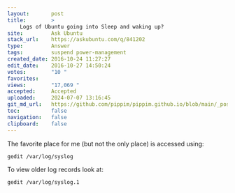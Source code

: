 ```yaml
---
layout:       post
title:        >
    Logs of Ubuntu going into Sleep and waking up?
site:         Ask Ubuntu
stack_url:    https://askubuntu.com/q/841202
type:         Answer
tags:         suspend power-management
created_date: 2016-10-24 11:27:27
edit_date:    2016-10-27 14:50:24
votes:        "10 "
favorites:    
views:        "17,069 "
accepted:     Accepted
uploaded:     2024-07-07 13:16:45
git_md_url:   https://github.com/pippim/pippim.github.io/blob/main/_posts/2016/2016-10-24-Logs-of-Ubuntu-going-into-Sleep-and-waking-up_.md
toc:          false
navigation:   false
clipboard:    false
---
```


The favorite place for me (but not the only place) is accessed using:

``` 
gedit /var/log/syslog
```

To view older log records look at:

``` 
gedit /var/log/syslog.1
```
